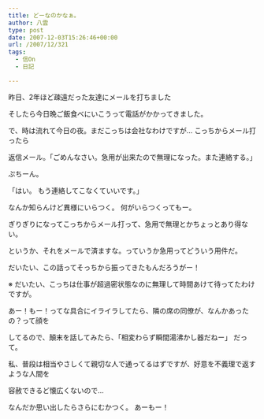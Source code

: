 ```yaml
---
title: どーなのかなぁ。
author: 八雲
type: post
date: 2007-12-03T15:26:46+00:00
url: /2007/12/321
tags:
  - 信On
  - 日記

---
```

昨日、2年ほど疎遠だった友達にメールを打ちました
  
そしたら今日晩ご飯食べにいこうって電話がかかってきました。
  
で、時は流れて今日の夜。まだこっちは会社なわけですが… こっちからメール打ったら
  
返信メール。「ごめんなさい。急用が出来たので無理になった。また連絡する。」
  
ぷちーん。
  
「はい。 もう連絡してこなくていいです。」

なんか知らんけど異様にいらつく。 何がいらつくってもー。
  
ぎりぎりになってこっちからメール打って、急用で無理とかちょっとあり得ない。
  
というか、それをメールで済ますな。っていうか急用ってどういう用件だ。
  
だいたい、この話ってそっちから振ってきたもんだろうがー！
  
※ だいたい、こっちは仕事が超過密状態なのに無理して時間あけて待ってたわけですが。

あー！もー！ってな具合にイライラしてたら、隣の席の同僚が、なんかあったの？って顔を
  
してるので、顛末を話してみたら、「相変わらず瞬間湯沸かし器だねー」 だって。

私、普段は相当やさしくて親切な人で通ってるはずですが、好意を不義理で返すような人間を
  
容赦できるど懐広くないので…

なんだか思い出したらさらにむかつく。 あーもー！
